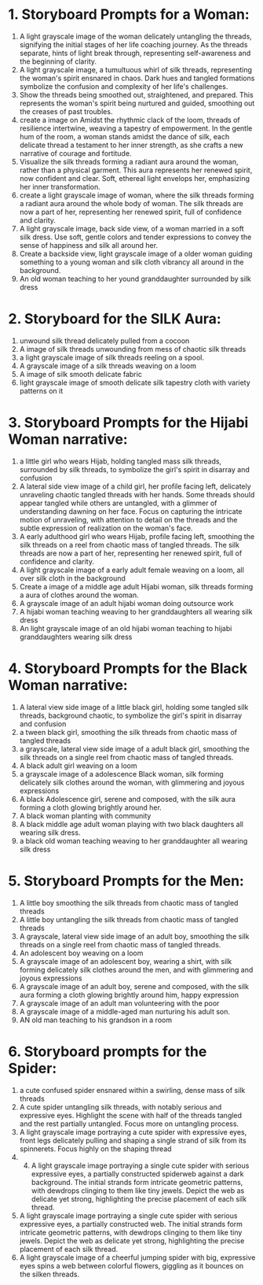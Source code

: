 # 1. Storyboard Prompts for a Woman:
                               
1. A light grayscale image of the woman delicately untangling the threads, signifying the initial stages of her life coaching journey. As the threads separate, hints of light break through, representing self-awareness and the beginning of clarity.
2. A light grayscale image, a tumultuous whirl of silk threads, representing the woman's spirit ensnared in chaos. Dark hues and tangled formations symbolize the confusion and complexity of her life's challenges.
3. Show the threads being smoothed out, straightened, and prepared. This represents the woman's spirit being nurtured and guided, smoothing out the creases of past troubles.
4. create a image on Amidst the rhythmic clack of the loom, threads of resilience intertwine, weaving a tapestry of empowerment. In the gentle hum of the room, a woman stands amidst the dance of silk, each delicate thread a testament to her inner strength, as she crafts a new narrative of courage and fortitude.
5. Visualize the silk threads forming a radiant aura around the woman, rather than a physical garment. This aura represents her renewed spirit, now confident and clear. Soft, ethereal light envelops her, emphasizing her inner transformation.
6. create a light grayscale image of woman, where the silk threads forming a radiant aura around the whole body of woman. The silk threads are now a part of her, representing her renewed spirit, full of confidence and clarity.
7. A light grayscale image, back side view, of a woman married in a soft silk dress. Use soft, gentle colors and tender expressions to convey the sense of happiness and silk all around her.
8. Create a backside view, light grayscale image of a older woman guiding something to a young woman and silk cloth vibrancy all around in the background.
9. An old woman teaching to her yound granddaughter surrounded by silk dress


# 2. Storyboard for the SILK Aura:

1. unwound silk thread delicately pulled from a cocoon
2. A image of silk threads unwounding from mess of chaotic silk threads
3. a light grayscale image of silk threads reeling on a spool.
4. A grayscale image of a silk threads weaving on a loom
5. A image of silk smooth delicate fabric
6. light grayscale image of smooth delicate silk tapestry cloth with variety patterns on it

# 3. Storyboard Prompts for the Hijabi Woman narrative:

1. a little girl who wears Hijab, holding tangled mass silk threads, surrounded by silk threads, to symbolize the girl\'s spirit in disarray and confusion
2. A lateral side view image of a child girl, her profile facing left, delicately unraveling chaotic tangled threads with her hands. Some threads should appear tangled while others are untangled, with a glimmer of understanding dawning on her face. Focus on capturing the intricate motion of unraveling, with attention to detail on the threads and the subtle expression of realization on the woman's face.
3. A early adulthood girl who wears Hijab, profile facing left, smoothing the silk threads on a reel from chaotic mass of tangled threads. The silk threads are now a part of her, representing her renewed spirit, full of confidence and clarity.
4. A light grayscale image of a early adult female weaving on a loom, all over silk cloth in the background
6. Create a image of a middle age adult Hijabi woman, silk threads forming a aura of clothes around the woman.
7. A grayscale image of an adult hijabi woman doing outsource work
8. A hijabi woman teaching weaving to her granddaughters all wearing silk dress
9. An light grayscale image of an old hijabi woman teaching to hijabi granddaughters wearing silk dress


# 4. Storyboard Prompts for the Black Woman narrative:

1. A lateral view side image of a little black girl, holding some tangled silk threads, background chaotic, to symbolize the girl's spirit in disarray and confusion
2. a tween black girl, smoothing the silk threads from chaotic mass of tangled threads
3. a grayscale, lateral view side image of a adult black girl, smoothing the silk threads on a single reel from chaotic mass of tangled threads.
4. A black adult girl weaving on a loom
5. a grayscale image of a adolescence Black woman, silk forming delicately silk clothes around the woman, with glimmering and joyous expressions
6. A black Adolescence girl, serene and composed, with the silk aura forming a cloth glowing brightly around her.
7. A black woman planting with community
8. A black middle age adult woman playing with two black daughters all wearing silk dress.
9. a black old woman teaching weaving to her granddaughter all wearing silk dress

# 5. Storyboard Prompts for the Men:

1. A little boy smoothing the silk threads from chaotic mass of tangled threads
2. A little boy untangling the silk threads from chaotic mass of tangled threads
3. A grayscale, lateral view side image of an adult boy, smoothing the silk threads on a single reel from chaotic mass of tangled threads.
4. An adolescent boy weaving on a loom
5. A grayscale image of an adolescent boy, wearing a shirt, with silk forming delicately silk clothes around the men, and with glimmering and joyous expressions
6. A grayscale image of an adult boy, serene and composed, with the silk aura forming a cloth glowing brightly around him, happy expression
7. A grayscale image of an adult man volunteering with the poor
8. A grayscale image of a middle-aged man nurturing his adult son.
9. AN old man teaching to his grandson in a room
   

# 6. Storyboard prompts for the Spider:
1. a cute confused spider ensnared within a swirling, dense mass of silk threads
2. A cute spider untangling silk threads, with notably serious and expressive eyes. Highlight the scene with half of the threads tangled and the rest partially untangled. Focus more on untangling process.
3. A light grayscale image portraying a cute spider with expressive eyes, front legs delicately pulling and shaping a single strand of silk from its spinnerets. Focus highly on the shaping thread
4. 4. A light grayscale image portraying a single cute spider with serious expressive eyes, a partially constructed spiderweb against a dark background. The initial strands form intricate geometric patterns, with dewdrops clinging to them like tiny jewels. Depict the web as delicate yet strong, highlighting the precise placement of each silk thread.
5. A light grayscale image portraying a single cute spider with serious expressive eyes, a partially constructed web. The initial strands form intricate geometric patterns, with dewdrops clinging to them like tiny jewels. Depict the web as delicate yet strong, highlighting the precise placement of each silk thread.
6. A light grayscale image of a cheerful jumping spider with big, expressive eyes spins a web between colorful flowers, giggling as it bounces on the silken threads.
